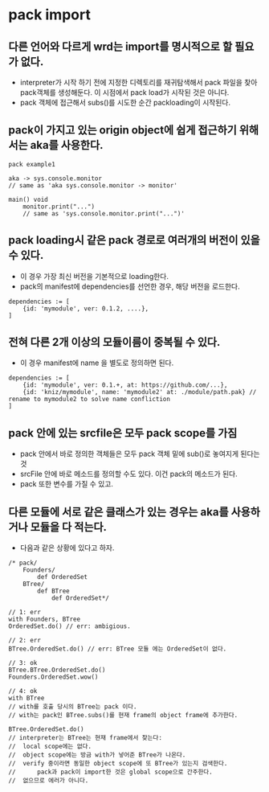 # pack import

## 다른 언어와 다르게 wrd는 import를 명시적으로 할 필요가 없다.

* interpreter가 시작 하기 전에 지정한 디렉토리를 재귀탐색해서 pack 파일을 찾아 pack객체를 생성해둔다.
  이 시점에서 pack load가 시작된 것은 아니다.
* pack 객체에 접근해서 subs()를 시도한 순간 packloading이 시작된다.

## pack이 가지고 있는 origin object에 쉽게 접근하기 위해서는 aka를 사용한다.

```wrd
pack example1

aka -> sys.console.monitor
// same as 'aka sys.console.monitor -> monitor'

main() void
    monitor.print("...")
    // same as 'sys.console.monitor.print("...")'
```

## pack loading시 같은 pack 경로로 여러개의 버전이 있을 수 있다.

* 이 경우 가장 최신 버전을 기본적으로 loading한다.
* pack의 manifest에 dependencies를 선언한 경우, 해당 버전을 로드한다.

```swrd
dependencies := [
    {id: 'mymodule', ver: 0.1.2, ....},
]
```

## 전혀 다른 2개 이상의 모듈이름이 중복될 수 있다. 

* 이 경우 manifest에 name 을 별도로 정의하면 된다.
```swrd
dependencies := [
    {id: 'mymodule', ver: 0.1.+, at: https://github.com/...},
    {id: 'kniz/mymodule', name: 'mymodule2' at: ./module/path.pak} // rename to mymodule2 to solve name confliction
]
```

## pack 안에 있는 srcfile은 모두 pack scope를 가짐
* pack 안에서 바로 정의한 객체들은 모두 pack 객체 밑에 sub()로 놓여지게 된다는 것
* srcFile 안에 바로 메소드를 정의할 수도 있다. 이건 pack의 메소드가 된다.
* pack 또한 변수를 가질 수 있고.

## 다른 모듈에 서로 같은 클래스가 있는 경우는 aka를 사용하거나 모듈을 다 적는다.
* 다음과 같은 상황에 있다고 하자.
```wrd
/* pack/
    Founders/
        def OrderedSet
    BTree/
        def BTree
            def OrderedSet*/

// 1: err
with Founders, BTree
OrderedSet.do() // err: ambigious.

// 2: err
BTree.OrderedSet.do() // err: BTree 모듈 에는 OrderedSet이 없다.

// 3: ok
BTree.BTree.OrderedSet.do()
Founders.OrderedSet.wow()

// 4: ok
with BTree
// with를 호출 당시의 BTree는 pack 이다.
// with는 pack인 BTree.subs()를 현재 frame의 object frame에 추가한다.

BTree.OrderedSet.do()
// interpreter는 BTree는 현재 frame에서 찾는다:
//  local scope에는 없다.
//  object scope에는 방금 with가 넣어준 BTree가 나온다.
//  verify 중이라면 동일한 object scope에 또 BTree가 있는지 검색한다.
//      pack과 pack이 import한 것은 global scope으로 간주한다.
//  없으므로 에러가 아니다.
```
